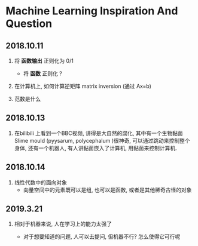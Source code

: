 # Machine Learning Inspiration And Question

## 2018.10.11

1. 将 **函数输出** 正则化为 0/1
   - 将 **函数** 正则化 ?

2. 在计算机上, 如何计算逆矩阵 matrix inversion (通过 Ax=b) 
3. 范数是什么

## 2018.10.13

1. 在bilibili 上看到一个BBC视频, 讲得是大自然的腐化, 其中有一个生物黏菌 Slime mould (pyysarum, polycephalum )很神奇, 可以通过跳动来控制整个身体, 还有一个机器人, 有人讲黏菌嵌入了计算机, 用黏菌来控制计算机.

## 2018.10.14

1. 线性代数中的面向对象  
   - 向量空间中的元素既可以是组,  也可以是函数, 或者是其他稀奇古怪的对象

## 2019.3.21

1. 相对于机器来说, 人在学习上的能力太强了

	- 对于想要知道的问题, 人可以去提问, 但机器不行? 怎么使得它可行呢






